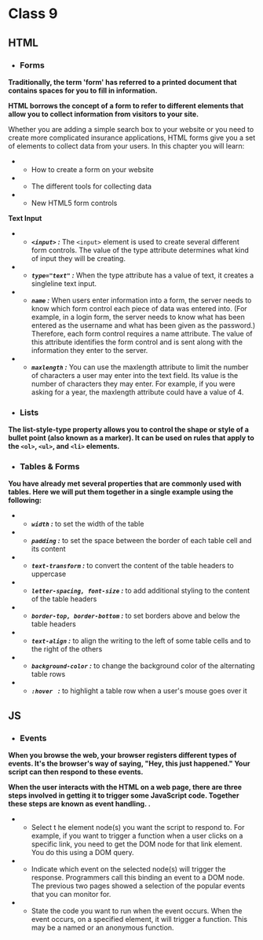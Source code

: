 # Class 9

## HTML
* ### Forms

**Traditionally, the term 'form' has referred to a printed document that contains spaces for you to fill in information.**

**HTML borrows the concept of a form to refer to different elements that allow you to collect information from visitors to your site.**

Whether you are adding a simple search box to your website or you need to create more complicated insurance applications, HTML forms give you a set of elements to collect data from your users. In this chapter you will learn:
- - How to create a form on your website
- - The different tools for collecting data
- - New HTML5 form controls

**Text Input**
* * **_`<input>` :_** The `<input>` element is used to create several different form controls. The value of the type attribute determines what kind of input they will be creating.
* * **_`type="text"` :_** When the type attribute has a value of text, it creates a singleline text input.
* * **_`name` :_** When users enter information into a form, the server needs to know which form control each piece of data was entered into. (For example, in a login form, the server needs to know what has been entered as the username and what has been given as the password.) Therefore, each form control requires a name attribute. The value of this attribute identifies the form control and is sent along with the information they enter to the server.
* * **_`maxlength` :_** You can use the maxlength attribute to limit the number of characters a user may enter into the text field. Its value is the number of characters they may enter. For example, if you were asking for a year, the maxlength attribute could have a value of 4.


* ### Lists
**The list-style-type property allows you to control the shape or style of a bullet point (also known as a marker). It can be used on rules that apply to the `<ol>`, `<ul>`, and `<li>` elements.**

* ### Tables & Forms
**You have already met several properties that are commonly used with tables. Here we will put them together in a single example using the following:**
* * **_`width` :_**  to set the width of the table
* * **_`padding` :_**  to set the space between the border of each table cell and its content
* * **_`text-transform` :_**  to convert the content of the table headers to uppercase
* * **_`letter-spacing, font-size` :_** to add additional styling to the content of the table headers
* * **_`border-top, border-bottom` :_** to set borders above and below the table headers
* * **_`text-align` :_** to align the writing to the left of some table cells and to the right of the others
* * **_`background-color` :_** to change the background color of the alternating table rows
* * **_`:hover ` :_** to highlight a table row when a user's mouse goes over it


## JS
* ### Events
**When you browse the web, your browser registers different types of events. It's the browser's way of saying, "Hey, this just happened." Your script can then respond to these events.**

**When the user interacts with the HTML on a web page, there are three steps involved in getting it to trigger some JavaScript code. Together these steps are known as event handling. .**

* * Select t he element node(s) you want the script to respond to. For example, if you want to trigger a function when a user clicks on a specific link, you need to get the DOM node for that link element. You do this using a DOM query. 
* * Indicate which event on the selected node(s) will trigger the response. Programmers call this binding an event to a DOM node. The previous two pages showed a selection of the popular events that you can monitor for.
* * State the code you want to run when the event occurs. When the event occurs, on a specified element, it will trigger a function. This may be a named or an anonymous function.